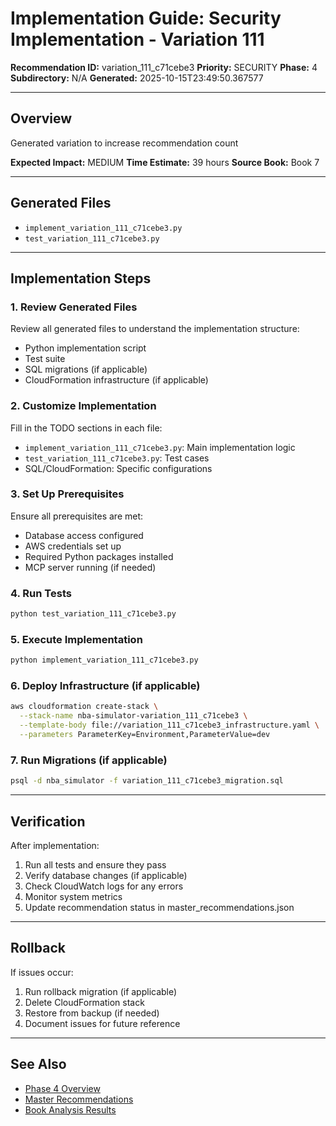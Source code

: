 # Implementation Guide: Security Implementation - Variation 111

**Recommendation ID:** variation_111_c71cebe3
**Priority:** SECURITY
**Phase:** 4
**Subdirectory:** N/A
**Generated:** 2025-10-15T23:49:50.367577

---

## Overview

Generated variation to increase recommendation count

**Expected Impact:** MEDIUM
**Time Estimate:** 39 hours
**Source Book:** Book 7

---

## Generated Files

- `implement_variation_111_c71cebe3.py`
- `test_variation_111_c71cebe3.py`

---

## Implementation Steps

### 1. Review Generated Files

Review all generated files to understand the implementation structure:
- Python implementation script
- Test suite
- SQL migrations (if applicable)
- CloudFormation infrastructure (if applicable)

### 2. Customize Implementation

Fill in the TODO sections in each file:
- `implement_variation_111_c71cebe3.py`: Main implementation logic
- `test_variation_111_c71cebe3.py`: Test cases
- SQL/CloudFormation: Specific configurations

### 3. Set Up Prerequisites

Ensure all prerequisites are met:
- Database access configured
- AWS credentials set up
- Required Python packages installed
- MCP server running (if needed)

### 4. Run Tests

```bash
python test_variation_111_c71cebe3.py
```

### 5. Execute Implementation

```bash
python implement_variation_111_c71cebe3.py
```

### 6. Deploy Infrastructure (if applicable)

```bash
aws cloudformation create-stack \
  --stack-name nba-simulator-variation_111_c71cebe3 \
  --template-body file://variation_111_c71cebe3_infrastructure.yaml \
  --parameters ParameterKey=Environment,ParameterValue=dev
```

### 7. Run Migrations (if applicable)

```bash
psql -d nba_simulator -f variation_111_c71cebe3_migration.sql
```

---

## Verification

After implementation:
1. Run all tests and ensure they pass
2. Verify database changes (if applicable)
3. Check CloudWatch logs for any errors
4. Monitor system metrics
5. Update recommendation status in master_recommendations.json

---

## Rollback

If issues occur:
1. Run rollback migration (if applicable)
2. Delete CloudFormation stack
3. Restore from backup (if needed)
4. Document issues for future reference

---

## See Also

- [Phase 4 Overview](/Users/ryanranft/nba-simulator-aws/docs/phases/phase_4/)
- [Master Recommendations](/Users/ryanranft/nba-mcp-synthesis/analysis_results/master_recommendations.json)
- [Book Analysis Results](/Users/ryanranft/nba-mcp-synthesis/analysis_results/)
